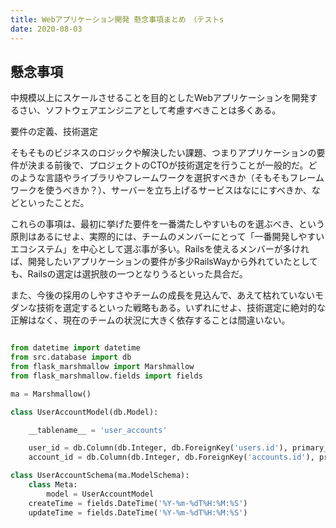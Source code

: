 ```yaml
---
title: Webアプリケーション開発 懸念事項まとめ　（テストs
date: 2020-08-03
---
```


## 懸念事項

中規模以上にスケールさせることを目的としたWebアプリケーションを開発するさい、ソフトウェアエンジニアとして考慮すべきことは多くある。

要件の定義、技術選定

そもそものビジネスのロジックや解決したい課題、つまりアプリケーションの要件が決まる前後で、プロジェクトのCTOが技術選定を行うことが一般的だ。どのような言語やライブラリやフレームワークを選択すべきか（そもそもフレームワークを使うべきか？）、サーバーを立ち上げるサービスはなににすべきか、などといったことだ。

これらの事項は、最初に挙げた要件を一番満たしやすいものを選ぶべき、という原則はあるにせよ、実際的には、チームのメンバーにとって「一番開発しやすいエコシステム」を中心として選ぶ事が多い。Railsを使えるメンバーが多ければ、開発したいアプリケーションの要件が多少RailsWayから外れていたとしても、Railsの選定は選択肢の一つとなりうるといった具合だ。

また、今後の採用のしやすさやチームの成長を見込んで、あえて枯れていないモダンな技術を選定するといった戦略もある。いずれにせよ、技術選定に絶対的な正解はなく、現在のチームの状況に大きく依存することは間違いない。





```python

from datetime import datetime
from src.database import db
from flask_marshmallow import Marshmallow
from flask_marshmallow.fields import fields

ma = Marshmallow()

class UserAccountModel(db.Model):

    __tablename__ = 'user_accounts'

    user_id = db.Column(db.Integer, db.ForeignKey('users.id'), primary_key=True)
    account_id = db.Column(db.Integer, db.ForeignKey('accounts.id'), primary_key=True)

class UserAccountSchema(ma.ModelSchema):
    class Meta:
        model = UserAccountModel
    createTime = fields.DateTime('%Y-%m-%dT%H:%M:%S')
    updateTime = fields.DateTime('%Y-%m-%dT%H:%M:%S')

```
